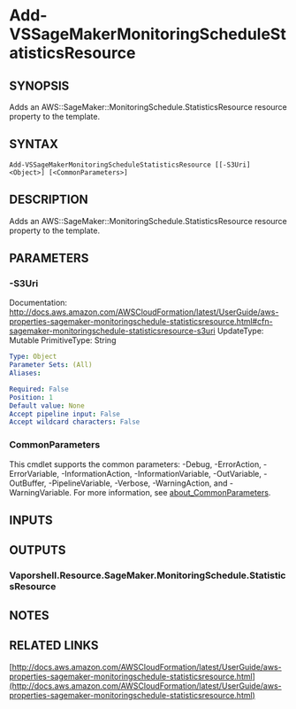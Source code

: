 # Add-VSSageMakerMonitoringScheduleStatisticsResource

## SYNOPSIS
Adds an AWS::SageMaker::MonitoringSchedule.StatisticsResource resource property to the template.

## SYNTAX

```
Add-VSSageMakerMonitoringScheduleStatisticsResource [[-S3Uri] <Object>] [<CommonParameters>]
```

## DESCRIPTION
Adds an AWS::SageMaker::MonitoringSchedule.StatisticsResource resource property to the template.

## PARAMETERS

### -S3Uri
Documentation: http://docs.aws.amazon.com/AWSCloudFormation/latest/UserGuide/aws-properties-sagemaker-monitoringschedule-statisticsresource.html#cfn-sagemaker-monitoringschedule-statisticsresource-s3uri
UpdateType: Mutable
PrimitiveType: String

```yaml
Type: Object
Parameter Sets: (All)
Aliases:

Required: False
Position: 1
Default value: None
Accept pipeline input: False
Accept wildcard characters: False
```

### CommonParameters
This cmdlet supports the common parameters: -Debug, -ErrorAction, -ErrorVariable, -InformationAction, -InformationVariable, -OutVariable, -OutBuffer, -PipelineVariable, -Verbose, -WarningAction, and -WarningVariable. For more information, see [about_CommonParameters](http://go.microsoft.com/fwlink/?LinkID=113216).

## INPUTS

## OUTPUTS

### Vaporshell.Resource.SageMaker.MonitoringSchedule.StatisticsResource
## NOTES

## RELATED LINKS

[http://docs.aws.amazon.com/AWSCloudFormation/latest/UserGuide/aws-properties-sagemaker-monitoringschedule-statisticsresource.html](http://docs.aws.amazon.com/AWSCloudFormation/latest/UserGuide/aws-properties-sagemaker-monitoringschedule-statisticsresource.html)


